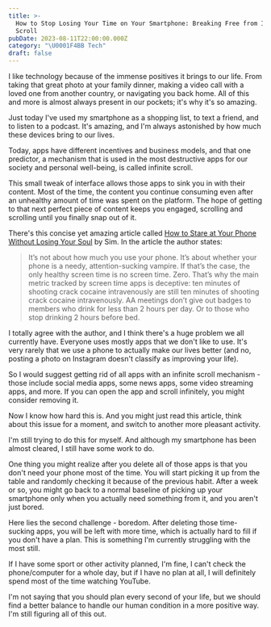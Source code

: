 ```yaml
---
title: >-
  How to Stop Losing Your Time on Your Smartphone: Breaking Free from Infinite
  Scroll
pubDate: 2023-08-11T22:00:00.000Z
category: "\U0001F4BB Tech"
draft: false
---
```


I like technology because of the immense positives it brings to our life. From taking that great photo at your family dinner, making a video call with a loved one from another country, or navigating you back home. All of this and more is almost always present in our pockets; it's why it's so amazing.

Just today I've used my smartphone as a shopping list, to text a friend, and to listen to a podcast. It's amazing, and I'm always astonished by how much these devices bring to our lives.

Today, apps have different incentives and business models, and that one predictor, a mechanism that is used in the most destructive apps for our society and personal well-being, is called infinite scroll.

This small tweak of interface allows those apps to sink you in with their content. Most of the time, the content you continue consuming even after an unhealthy amount of time was spent on the platform. The hope of getting to that next perfect piece of content keeps you engaged, scrolling and scrolling until you finally snap out of it.

There's this concise yet amazing article called [How to Stare at Your Phone Without Losing Your Soul](https://simone.org/tracking-screen-time/) by Sim. In the article the author states:

> It’s not about how much you use your phone. It’s about whether your phone is a needy, attention-sucking vampire. If that’s the case, the only healthy screen time is no screen time. Zero. That’s why the main metric tracked by screen time apps is deceptive: ten minutes of shooting crack cocaine intravenously are still ten minutes of shooting crack cocaine intravenously. AA meetings don’t give out badges to members who drink for less than 2 hours per day. Or to those who stop drinking 2 hours before bed.

I totally agree with the author, and I think there's a huge problem we all currently have. Everyone uses mostly apps that we don't like to use. It's very rarely that we use a phone to actually make our lives better (and no, posting a photo on Instagram doesn't classify as improving your life).

So I would suggest getting rid of all apps with an infinite scroll mechanism - those include social media apps, some news apps, some video streaming apps, and more. If you can open the app and scroll infinitely, you might consider removing it.

Now I know how hard this is. And you might just read this article, think about this issue for a moment, and switch to another more pleasant activity.

I'm still trying to do this for myself. And although my smartphone has been almost cleared, I still have some work to do.

One thing you might realize after you delete all of those apps is that you don't need your phone most of the time. You will start picking it up from the table and randomly checking it because of the previous habit. After a week or so, you might go back to a normal baseline of picking up your smartphone only when you actually need something from it, and you aren't just bored.

Here lies the second challenge - boredom. After deleting those time-sucking apps, you will be left with more time, which is actually hard to fill if you don't have a plan. This is something I'm currently struggling with the most still.

If I have some sport or other activity planned, I'm fine, I can't check the phone/computer for a whole day, but if I have no plan at all, I will definitely spend most of the time watching YouTube.

I'm not saying that you should plan every second of your life, but we should find a better balance to handle our human condition in a more positive way. I'm still figuring all of this out.
